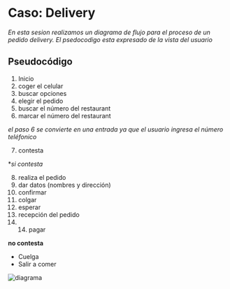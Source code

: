 # Caso: Delivery
*En esta sesion realizamos un diagrama de flujo para el proceso de un pedido delivery. El psedocodigo esta expresado de la vista del usuario*

## Pseudocódigo
1. Inicio 
2. coger el celular 
3. buscar opciones 
4. elegir el pedido 
5. buscar el número del restaurant 
6. marcar el número del restaurant 

 *el paso 6 se convierte en una entrada ya que el usuario ingresa el número teléfonico*
 
7. contesta  

  **si contesta* 
  
8. realiza el pedido 
9. dar datos (nombres y dirección) 
10. confirmar 
11. colgar 
12. esperar 
13. recepción del pedido
14. 14. pagar 

  **no contesta**
* Cuelga 
* Salir a comer 

![diagrama](http://i64.tinypic.com/13z98cw.jpg)

